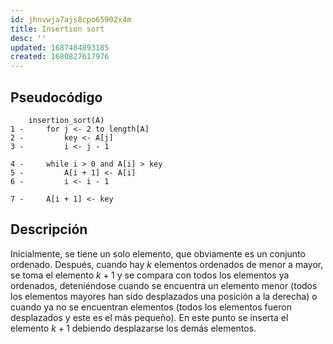 ```yaml
---
id: jhnvwja7ajs8cpo65902x4m
title: Insertion sort
desc: ''
updated: 1687484893185
created: 1680827617976
---
```


## Pseudocódigo

```
    insertion_sort(A)
1 -     for j <- 2 to length[A]
2 -         key <- A[j]
3 -         i <- j - 1

4 -     while i > 0 and A[i] > key
5 -         A[i + 1] <- A[i]
6 -         i <- i - 1

7 -     A[i + 1] <- key
```

## Descripción

Inicialmente, se tiene un solo elemento, que obviamente es un conjunto ordenado. Después, cuando hay $k$ elementos ordenados de menor a mayor, se toma el elemento $k + 1$ y se compara con todos los elementos ya ordenados, deteniéndose cuando se encuentra un elemento menor (todos los elementos mayores han sido desplazados una posición a la derecha) o cuando ya no se encuentran elementos (todos los elementos fueron desplazados y este es el más pequeño). En este punto se inserta el elemento $k + 1$ debiendo desplazarse los demás elementos.
